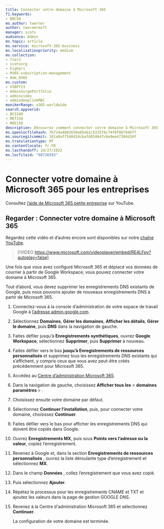 ```yaml
---
title: Connecter votre domaine à Microsoft 365
f1.keywords:
- NOCSH
ms.author: twerner
author: twernermsft
manager: scotv
audience: Admin
ms.topic: article
ms.service: microsoft-365-business
ms.localizationpriority: medium
ms.collection:
- Tier2
- scotvorg
- highpri
- M365-subscription-management
- Adm_O365
ms.custom:
- VSBFY23
- AdminSurgePortfolio
- adminvideo
- admindeeplinkMAC
monikerRange: o365-worldwide
search.appverid:
- BCS160
- MET150
- MOE150
description: Découvrez comment connecter votre domaine à Microsoft 365.
ms.openlocfilehash: 7b724a4802659a85eb1c5315f6c74f0f0bf946ff
ms.sourcegitcommit: 181a0aff54842dcbafd834647c6e9ee47304d10f
ms.translationtype: MT
ms.contentlocale: fr-FR
ms.lasthandoff: 10/27/2022
ms.locfileid: "68726593"
---
```

# <a name="connect-your-domain-to-microsoft-365-for-business"></a>Connecter votre domaine à Microsoft 365 pour les entreprises

Consultez [l’aide de Microsoft 365 petite entreprise](https://go.microsoft.com/fwlink/?linkid=2197659) sur YouTube.

## <a name="watch-connect-your-domain-to-microsoft-365"></a>Regarder : Connecter votre domaine à Microsoft 365

Regardez cette vidéo et d’autres encore sont disponibles sur notre [chaîne YouTube](https://go.microsoft.com/fwlink/?linkid=2198216).

> [!VIDEO https://www.microsoft.com/videoplayer/embed/RE4LFpy?autoplay=false]

Une fois que vous avez configuré Microsoft 365 et déplacé vos données de courrier à partir de Google Workspace, vous pouvez connecter votre domaine à Microsoft 365. 

Tout d’abord, vous devez supprimer les enregistrements DNS existants de Google, puis nous pouvons ajouter de nouveaux enregistrements DNS à partir de Microsoft 365.

1. Connectez-vous à la console d’administration de votre espace de travail Google à [l’adresse admin.google.com](https://admin.google.com).
1. Sélectionnez **Domaines**, **Gérer les domaines**, **Afficher les détails**, **Gérer le domaine**, puis **DNS** dans la navigation de gauche.
1. Faites défiler jusqu’à **Enregistrements synthétiques**, ouvrez **Google Workspace**, sélectionnez **Supprimer**, puis **Supprimer** à nouveau.
1. Faites défiler vers le bas **jusqu’à Enregistrements de ressources personnalisés** et supprimez tous les enregistrements DNS existants qui s’affichent, y compris ceux que vous avez peut-être créés précédemment pour Microsoft 365.
1. Accédez au [Centre d’administration Microsoft 365](https://admin.microsoft.com).
1. Dans la navigation de gauche, choisissez **Afficher tous les** > **domaines paramètres** > .<a href="https://go.microsoft.com/fwlink/p/?linkid=834818" target="_blank"></a>
1. Choisissez ensuite votre domaine par défaut.
1. Sélectionnez **Continuer l’installation**, puis, pour connecter votre domaine, choisissez  **Continuer**.
1. Faites défiler vers le bas pour afficher les enregistrements DNS qui doivent être copiés dans Google.
1. Ouvrez **Enregistrements MX**, puis sous **Points vers l’adresse ou la valeur**, copiez l’enregistrement.
1. Revenez à Google et, dans la section **Enregistrements de ressources personnalisés** , ouvrez la liste déroulante type d’enregistrement et sélectionnez **MX**.
1. Dans le champ **Données** , collez l’enregistrement que vous avez copié.
1. Puis sélectionnez **Ajouter**.
1. Répétez le processus pour les enregistrements CNAME et TXT et ajoutez les valeurs dans la page de gestion GOOGLE DNS.
1. Revenez à la Centre d'administration Microsoft 365 et sélectionnez **Continuer**.

    La configuration de votre domaine est terminée.